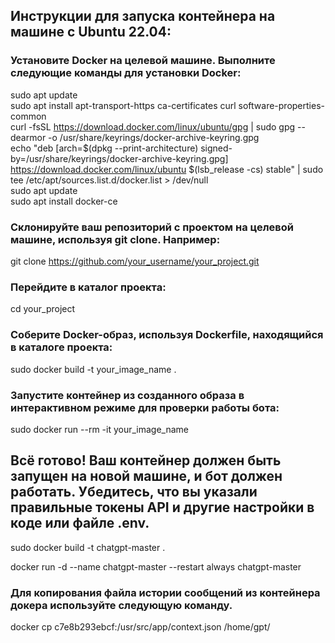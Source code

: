 ## Инструкции для запуска контейнера на машине с Ubuntu 22.04:

### Установите Docker на целевой машине. Выполните следующие команды для установки Docker:

sudo apt update  
sudo apt install apt-transport-https ca-certificates curl software-properties-common  
curl -fsSL https://download.docker.com/linux/ubuntu/gpg | sudo gpg --dearmor -o /usr/share/keyrings/docker-archive-keyring.gpg  
echo "deb [arch=$(dpkg --print-architecture) signed-by=/usr/share/keyrings/docker-archive-keyring.gpg] https://download.docker.com/linux/ubuntu $(lsb_release -cs) stable" | sudo tee /etc/apt/sources.list.d/docker.list > /dev/null  
sudo apt update  
sudo apt install docker-ce  

### Склонируйте ваш репозиторий с проектом на целевой машине, используя git clone. Например:  

git clone https://github.com/your_username/your_project.git  

### Перейдите в каталог проекта:  

cd your_project  

### Соберите Docker-образ, используя Dockerfile, находящийся в каталоге проекта:  

sudo docker build -t your_image_name .  

### Запустите контейнер из созданного образа в интерактивном режиме для проверки работы бота:  

sudo docker run --rm -it your_image_name  

## Всё готово! Ваш контейнер должен быть запущен на новой машине, и бот должен работать. Убедитесь, что вы указали правильные токены API и другие настройки в коде или файле .env.  



sudo docker build -t chatgpt-master .  

docker run -d --name chatgpt-master --restart always  chatgpt-master

###  Для копирования файла истории сообщений из контейнера докера используйте следующую команду.
docker cp c7e8b293ebcf:/usr/src/app/context.json /home/gpt/   
